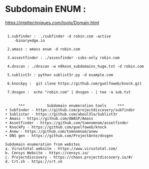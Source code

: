 # Subdomain ENUM : 
https://inteltechniques.com/tools/Domain.html
## 
     1.subfinder :  ./subfinder -d robin.com -active 
	    -binaryedge.io

	 2.amass : amass enum -d robin.com

     3.assestfinder : ./assesfinder -subs-only robin.com

     4.dnscan : ./dnscan -w n0kovo_subdomains_huge.txt -d robin.com

     5.sublist3r : python sublist3r.py -d example.com

     6.knockpy :  git clone https://github.com/guelfoweb/knock.git

     7.dnsgen :  echo "robin.com" | dnsgen - | tee -a sub.txt

  ## 

  ```
  		***          Subdomain enumeration tools     ***
• Subfinder - https://github.com/projectdiscovery/subfinder
• Sublister - https://github.com/aboul3la/Sublist3r
• Amass - https://github.com/OWASP/Amass
• Assetfinder - https://github.com/tomnomnom/assetfinder
• KnockPy - https://github.com/guelfoweb/knock
• Anew - https://github.com/tomnomnom/anew
• DNS gen - https://github.com/ProjectAnte/dnsgen

  ```


 ```
Subdomain enumeration from webites
a. Virustotal website - https://www.virustotal.com/
b. Censys Website - https://censys.io/
c. Projectdiscovery - https://chaos.projectdiscovery.io/#/
d. Crt.sh - https://crt.sh

  ```